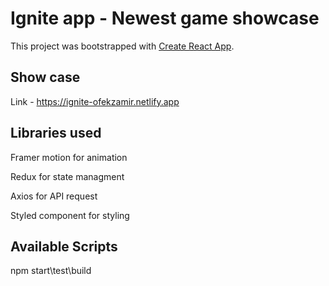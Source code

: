 # Ignite app - Newest game showcase

This project was bootstrapped with [Create React App](https://github.com/facebook/create-react-app).

## Show case
Link - https://ignite-ofekzamir.netlify.app

## Libraries used

Framer motion for animation 

Redux for state managment 

Axios for API request

Styled component for styling


## Available Scripts
 npm start\test\build
